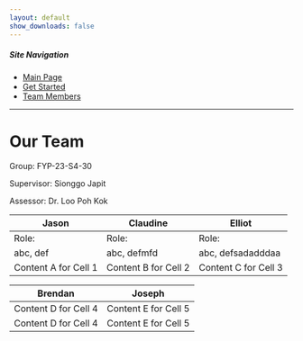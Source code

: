 ```yaml
---
layout: default
show_downloads: false
---
```


##### Site Navigation

* [Main Page](./index.html)
* [Get Started](./install.html)
* [Team Members](./team.html)

* * *

# Our Team

Group: FYP-23-S4-30

Supervisor: Sionggo Japit

Assessor: Dr. Loo Poh Kok

|   Jason   | Claudine  |  Elliot   |
| --------- | --------- | --------- |
| Role: | Role: | Role: |
| abc, def | abc, defmfd | abc, defsadadddaa |
| Content A for Cell 1 | Content B for Cell 2 | Content C for Cell 3 |

|  Brendan  |  Joseph   |
| --------- | --------- |
| Content D for Cell 4 | Content E for Cell 5 |
| Content D for Cell 4 | Content E for Cell 5 |